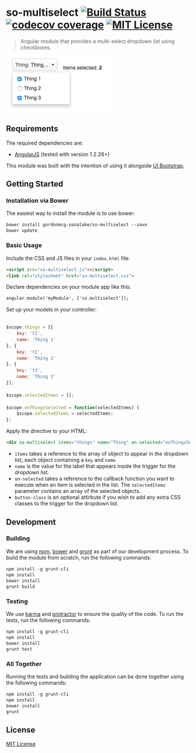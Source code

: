 so-multiselect [![Build Status](https://travis-ci.org/gordonmcg-sonalake/so-multiselect.svg?branch=master)](https://travis-ci.org/gordonmcg-sonalake/so-multiselect) [![codecov coverage](https://img.shields.io/codecov/c/github/gordonmcg-sonalake/so-multiselect.svg?style=flat-square)](https://codecov.io/github/gordonmcg-sonalake/so-multiselect) [![MIT License](https://img.shields.io/github/license/mashape/apistatus.svg?maxAge=2592000)]()
================
> Angular module that provides a multi-select dropdown list using checkboxes.

![so-multiselect](other/example.png)

Requirements
-----

The required dependencies are:

* [AngularJS](http://angular.org) (tested with version 1.2.28+)

This module was built with the intention of using it alongside [UI Bootstrap](https://github.com/angular-ui/bootstrap).

Getting Started
---------------

### Installation via Bower

The easiest way to install the module is to use bower:

```
bower install gordonmcg-sonalake/so-multiselect --save
bower update
```

### Basic Usage

Include the CSS and JS files in your `index.html` file:

```html
<script src="so-multiselect.js"></script>
<link rel="stylesheet" href="so-multiselect.css">
```

Declare dependencies on your module app like this:

```html
angular.module('myModule', ['so.multiselect']);
```

Set up your models in your controller:

```javascript

$scope.things = [{
	key: 't1',
	name: 'Thing 1'
}, {
	key: 't2',
	name: 'Thing 2'
}, {
	key: 't3',
	name: 'Thing 3'
}];

$scope.selectedItems = [];

$scope.onThingsSelected = function(selectedItems) {
	$scope.selectedItems = selectedItems;
};
```

Apply the directive to your HTML:

```html
<div so-multiselect items="things" name="Thing" on-selected="onThingsSelected(selectedItems)" button-class="btn-grey"></div>
```

* `items` takes a reference to the array of object to appear in the dropdown list, each object containing a `key` and `name`.
* `name` is the value for the label that appears inside the trigger for the dropdown list.
* `on-selected` takes a reference to the callback function you want to execute when an item is selected in the list. The `selectedItems` parameter contains an array of the selected objects.
* `button-class` is an optional attirbute if you wish to add any extra CSS classes to the trigger for the dropdown list.

Development
-----

### Building

We are using [npm](http://npmjs.com/), [bower](http://bower.io/) and [grunt](http://gruntjs.com/) as part of our development process.
To build the module from scratch, run the following commands:

```
npm install -g grunt-cli
npm install
bower install
grunt build
```

### Testing

We use [karma](http://karma-runner.github.io/0.12/index.html) and [protractor](http://angular.github.io/protractor/#/) to ensure the quality of the code.
To run the tests, run the following commands:

```
npm install -g grunt-cli
npm install
bower install
grunt test
```

### All Together

Running the tests and building the application can be done together using the following commands:

```
npm install -g grunt-cli
npm install
bower install
grunt
```

License
-----
[MIT License](http://en.wikipedia.org/wiki/MIT_License)
